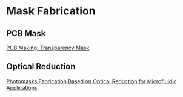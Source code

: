 # Mask Fabrication

## PCB Mask 
[PCB Making: Transparency Mask](https://baltazarstudios.com/pcb-making-5-mask/)

## Optical Reduction
[Photomasks Fabrication Based on Optical Reduction for Microfluidic Applications](https://www.mdpi.com/2072-666X/4/2/206)
